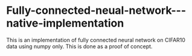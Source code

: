 # Fully-connected-neual-network---native-implementation
This is an implementation of fully connected neural network on CIFAR10 data using numpy only. This is done as a proof of concept.
